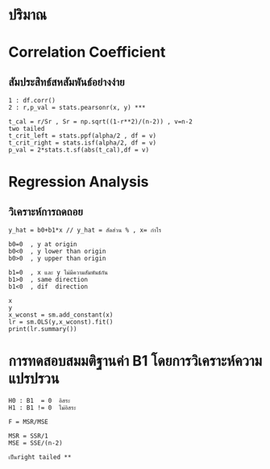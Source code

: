 # ปริมาณ
# Correlation Coefficient
## สัมประสิทธ์สหสัมพันธ์อย่างง่าย

```
1 : df.corr()
2 : r,p_val = stats.pearsonr(x, y) ***

t_cal = r/Sr , Sr = np.sqrt((1-r**2)/(n-2)) , v=n-2
two tailed
t_crit_left = stats.ppf(alpha/2 , df = v)
t_crit_right = stats.isf(alpha/2, df = v)
p_val = 2*stats.t.sf(abs(t_cal),df = v)
```

# Regression Analysis
## วิเคราะห์การถดถอย
```
y_hat = b0+b1*x // y_hat = สัดส่วน % , x= กำไร

b0=0  , y at origin
b0<0  , y lower than origin
b0>0  , y upper than origin

b1=0  , x และ y ไม่มีความสัมพันธ์กัน
b1>0  , same direction
b1<0  , dif  direction

x
y
x_wconst = sm.add_constant(x)
lr = sm.OLS(y,x_wconst).fit()
print(lr.summary())

```

# การทดสอบสมมติฐานค่า B1 โดยการวิเคราะห์ความแปรปรวน
```
H0 : B1  = 0  อิสระ
H1 : B1 != 0  ไม่อิสระ

F = MSR/MSE

MSR = SSR/1 
MSE = SSE/(n-2)

เป็นright tailed **



